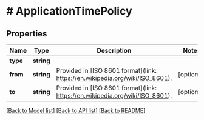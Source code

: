 # # ApplicationTimePolicy

## Properties

Name | Type | Description | Notes
------------ | ------------- | ------------- | -------------
**type** | **string** |  |
**from** | **string** | Provided in [ISO 8601 format](link: https://en.wikipedia.org/wiki/ISO_8601). | [optional]
**to** | **string** | Provided in [ISO 8601 format](link: https://en.wikipedia.org/wiki/ISO_8601). | [optional]

[[Back to Model list]](../../README.md#models) [[Back to API list]](../../README.md#endpoints) [[Back to README]](../../README.md)
